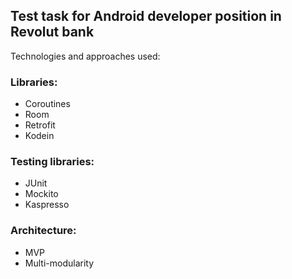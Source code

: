 ## Test task for Android developer position in Revolut bank  

Technologies and approaches used:
### Libraries:  
- Coroutines
- Room
- Retrofit
- Kodein

### Testing libraries:  
- JUnit
- Mockito
- Kaspresso

### Architecture: 
- MVP
- Multi-modularity